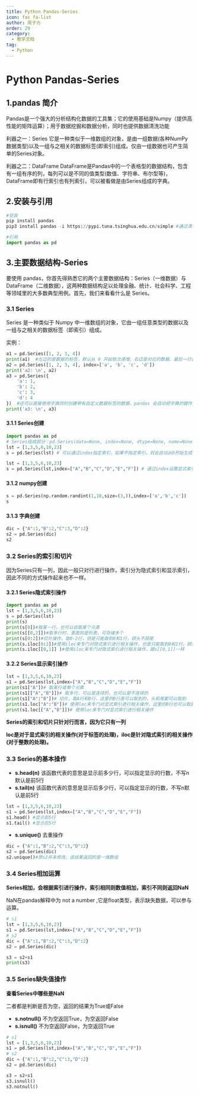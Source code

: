 ```yaml
---
title: Python Pandas-Series
icon: fas fa-list
author: 周子力
order: 29
category:
  - 教学文档
tag:
  - Python
---
```

# Python Pandas-Series

## 1.pandas 简介

Pandas是一个强大的分析结构化数据的工具集；它的使用基础是Numpy（提供高性能的矩阵运算）；用于数据挖掘和数据分析，同时也提供数据清洗功能

利器之一：Series 它是一种类似于一维数组的对象，是由一组数据(各种NumPy数据类型)以及一组与之相关的数据标签(即索引)组成。仅由一组数据也可产生简单的Series对象。

利器之二：DataFrame DataFrame是Pandas中的一个表格型的数据结构，包含有一组有序的列，每列可以是不同的值类型(数值、字符串、布尔型等)，DataFrame即有行索引也有列索引，可以被看做是由Series组成的字典。

## 2.安装与引用

```python
#安装
pip install pandas
pip3 install pandas -i https://pypi.tuna.tsinghua.edu.cn/simple #通过清华镜像源

#引用 
import pandas as pd
```

## 3.主要数据结构-Series

要使用 pandas，你首先得熟悉它的两个主要数据结构：Series（一维数据）与DataFrame（二维数据），这两种数据结构足以处理金融、统计、社会科学、工程等领域里的大多数典型用例。首先，我们来看看什么是 Series。

### 3.1 Series

Series 是一种类似于 Numpy 中一维数组的对象，它由一组任意类型的数据以及一组与之相关的数据标签（即索引）组成。

实例：

```python
a1 = pd.Series([1, 2, 3, 4])
print(a1)  #左边的是数据的标签，默认从 0 开始依次递增。右边是对应的数据，最后一行表明了数据类型。
a2 = pd.Series([1, 2, 3, 4], index=['a', 'b', 'c', 'd'])
print('a2: \n', a2)
a3 = pd.Series({
    'a': 1,
    'b': 2,
    'c': 3,
    'd': 4
})  #还可以直接使用字典同时创建带有自定义数据标签的数据，pandas 会自动把字典的键作为数据标签，字典的值作为相对应的数据
print('a3: \n', a3)
```

#### 3.1.1 Series创建

```python
import pandas as pd
# Series组成部分：pd.Series(data=None, index=None, dtype=None, name=None, copy=False, fastpath=False)
lst = [1,3,5,6,10,23]
s = pd.Series(lst) # 可以通过index指定索引，如果不指定索引，则会自动从0开始生成索引，我们叫做隐式索引


```

```python
lst = [1,3,5,6,10,23]
s = pd.Series(lst,index=["A","B","C","D","E","F"]) # 通过index设置显式索引
```

#### 3.1.2 numpy创建

```python
s = pd.Series(np.random.randint(1,10,size=(3,)),index=['a','b','c'])
s
```

#### 3.1.3 字典创建

```python
dic = {"A":1,"B":2,"C":3,"D":2}
s2 = pd.Series(dic)
s2
```

### 3.2 Series的索引和切片

因为Series只有一列，因此一般只对行进行操作，索引分为隐式索引和显示索引，因此不同的方式操作起来也不一样。

#### 3.2.1 Series隐式索引操作

```python
import pandas as pd
lst = [1,3,5,6,10,23]
s = pd.Series(lst)
print(s)
print(s[0])#取某一行，也可以说取某个元素
print(s[[0,2]])#取多行时，里面则是列表，可存储多个
print(s[0:2])#切片操作，取0-2行，但是只能取到0和1行，顾头不顾尾
print(s.iloc[0:2])#使用iloc来专门对隐式索引进行相关操作，也是只能取到0和1行，顾头不顾尾
print(s.iloc[[0,1]] )#使用iloc来专门对隐式索引进行相关操作，跟s[[0,1]]一样
```

#### 3.2.2 Series显示索引操作

```python
lst = [1,3,5,6,10,23]
s1 = pd.Series(lst,index=["A","B","C","D","E","F"])
print(s1["A"])# 取某行或单个元素
print(s1[["A","B"]])# 取多行，可以是连续的，也可以是不连续的
print(s1["A":"B"])# 切片，取A行和B行，这里的B行是可以取到的，头和尾都可以取到
print(s1.loc["A":"B"])# 使用loc来专门对显式索引进行相关操作，这里的B行也可以取到
print(s1.loc[["A","B"]])# 使用loc来专门对显式索引进行相关操作
```

**Series的索引和切片只针对行而言，因为它只有一列**

**loc是对于显式索引的相关操作(对于标签的处理)，iloc是针对隐式索引的相关操作(对于整数的处理)。**

### 3.3 Series的基本操作

- **s.head(n)** 该函数代表的意思是显示前多少行，可以指定显示的行数，不写n默认是前5行
- **s.tail(n)** 该函数代表的意思是显示后多少行，可以指定显示的行数，不写n默认是前5行

```python
lst = [1,3,5,6,10,23]
s1 = pd.Series(lst,index=["A","B","C","D","E","F"])
s1.head() #显示前5行
s1.tail() #显示后5行
```

- **s.unique()** 去重操作

```python
dic = {"A":1,"B":2,"C":3,"D":2}
s2 = pd.Series(dic)
s2.unique()#原s2并未修改，该结果返回的是一维数组
```

### 3.4 Series相加运算

**Series相加，会根据索引进行操作，索引相同则数值相加，索引不同则返回NaN**

NaN在pandas解释中为 not a number ,它是float类型，表示缺失数据，可以参与运算。

```python
# s1
lst = [1,3,5,6,10,23]
s1 = pd.Series(lst,index=["A","B","C","D","E","F"])
# s2
dic = {"A":1,"B":2,"C":3,"D":2}
s2 = pd.Series(dic)

s3 = s2+s1
print(s3)
```

### 3.5 Series缺失值操作

**查看Series中哪些是NaN**

二者都是判断是否为空，返回的结果为True或False

- **s.notnull()** 不为空返回True，为空返回False
- **s.isnull()** 不为空返回False，为空返回True

```python
# s1
lst = [1,3,5,6,10,23]
s1 = pd.Series(lst,index=["A","B","C","D","E","F"])
# s2
dic = {"A":1,"B":2,"C":3,"D":2}
s2 = pd.Series(dic)

s3 = s2+s1
s3.isnull()
s3.notnull()
```

